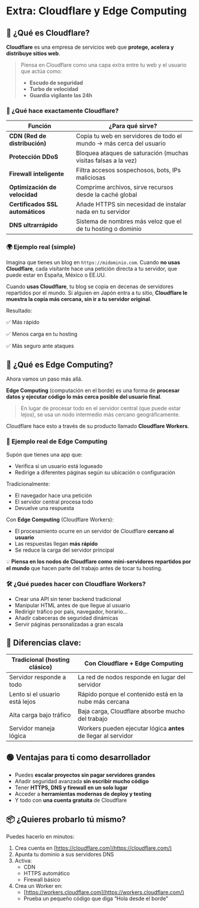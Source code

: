 # Extra: Cloudflare y Edge Computing

## 🔐 ¿Qué es Cloudflare?

**Cloudflare** es una empresa de servicios web que **protege, acelera y distribuye sitios web**.

> Piensa en Cloudflare como una capa extra entre tu web y el usuario que actúa como:
>
> - **Escudo de seguridad**
> - **Turbo de velocidad**
> - **Guardia vigilante las 24h**

### 🧩 ¿Qué hace exactamente Cloudflare?

| Función                          | ¿Para qué sirve?                                                    |
| -------------------------------- | ------------------------------------------------------------------- |
| **CDN (Red de distribución)**    | Copia tu web en servidores de todo el mundo → más cerca del usuario |
| **Protección DDoS**              | Bloquea ataques de saturación (muchas visitas falsas a la vez)      |
| **Firewall inteligente**         | Filtra accesos sospechosos, bots, IPs maliciosas                    |
| **Optimización de velocidad**    | Comprime archivos, sirve recursos desde la caché global             |
| **Certificados SSL automáticos** | Añade HTTPS sin necesidad de instalar nada en tu servidor           |
| **DNS ultrarrápido**             | Sistema de nombres más veloz que el de tu hosting o dominio         |

### 🌍 Ejemplo real (simple)

Imagina que tienes un blog en `https://midominio.com`. Cuando **no usas Cloudflare**, cada visitante hace una petición directa a tu servidor, que puede estar en España, México o EE.UU.

Cuando **usas Cloudflare**, tu blog se copia en decenas de servidores repartidos por el mundo. Si alguien en Japón entra a tu sitio, **Cloudflare le muestra la copia más cercana, sin ir a tu servidor original**.

Resultado:

✅ Más rápido

✅ Menos carga en tu hosting

✅ Más seguro ante ataques

## 🚀 ¿Qué es Edge Computing?

Ahora vamos un paso más allá.

**Edge Computing** (computación en el borde) es una forma de **procesar datos y ejecutar código lo más cerca posible del usuario final**.

> En lugar de procesar todo en el servidor central (que puede estar lejos), se usa un nodo intermedio más cercano geográficamente.

Cloudflare hace esto a través de su producto llamado **Cloudflare Workers**.

### 🤯 Ejemplo real de Edge Computing

Supón que tienes una app que:

- Verifica si un usuario está logueado
- Redirige a diferentes páginas según su ubicación o configuración

Tradicionalmente:

- El navegador hace una petición
- El servidor central procesa todo
- Devuelve una respuesta

Con **Edge Computing** (Cloudflare Workers):

- El procesamiento ocurre en un servidor de Cloudflare **cercano al usuario**
- Las respuestas llegan **más rápido**
- Se reduce la carga del servidor principal

💡 **Piensa en los nodos de Cloudflare como mini-servidores repartidos por el mundo** que hacen parte del trabajo antes de tocar tu hosting.

### 🛠 ¿Qué puedes hacer con Cloudflare Workers?

- Crear una API sin tener backend tradicional
- Manipular HTML antes de que llegue al usuario
- Redirigir tráfico por país, navegador, horario…
- Añadir cabeceras de seguridad dinámicas
- Servir páginas personalizadas a gran escala

## 🧠 Diferencias clave:

| Tradicional (hosting clásico)  | Con Cloudflare + Edge Computing                                |
| ------------------------------ | -------------------------------------------------------------- |
| Servidor responde a todo       | La red de nodos responde en lugar del servidor                 |
| Lento si el usuario está lejos | Rápido porque el contenido está en la nube más cercana         |
| Alta carga bajo tráfico        | Baja carga, Cloudflare absorbe mucho del trabajo               |
| Servidor maneja lógica         | Workers pueden ejecutar lógica **antes** de llegar al servidor |

## 🟢 Ventajas para ti como desarrollador

- Puedes **escalar proyectos sin pagar servidores grandes**
- Añadir seguridad avanzada **sin escribir mucho código**
- Tener **HTTPS, DNS y firewall en un solo lugar**
- Acceder a **herramientas modernas de deploy y testing**
- Y todo con **una cuenta gratuita** de Cloudflare

## 📦 ¿Quieres probarlo tú mismo?

Puedes hacerlo en minutos:

1. Crea cuenta en [https://cloudflare.com](https://cloudflare.com/)
2. Apunta tu dominio a sus servidores DNS
3. Activa:
   - CDN
   - HTTPS automático
   - Firewall básico
4. Crea un Worker en:
   - [https://workers.cloudflare.com](https://workers.cloudflare.com/)
   - Prueba un pequeño código que diga “Hola desde el borde”
